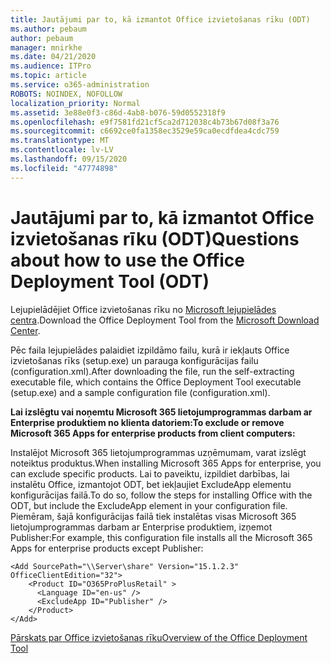 ```yaml
---
title: Jautājumi par to, kā izmantot Office izvietošanas rīku (ODT)
ms.author: pebaum
author: pebaum
manager: mnirkhe
ms.date: 04/21/2020
ms.audience: ITPro
ms.topic: article
ms.service: o365-administration
ROBOTS: NOINDEX, NOFOLLOW
localization_priority: Normal
ms.assetid: 3e88e0f3-c86d-4ab8-b076-59d0552318f9
ms.openlocfilehash: e9f7581fd21cf5ca2d712038c4b73b67d08f3a76
ms.sourcegitcommit: c6692ce0fa1358ec3529e59ca0ecdfdea4cdc759
ms.translationtype: MT
ms.contentlocale: lv-LV
ms.lasthandoff: 09/15/2020
ms.locfileid: "47774898"
---
```

# <a name="questions-about-how-to-use-the-office-deployment-tool-odt"></a><span data-ttu-id="6b723-102">Jautājumi par to, kā izmantot Office izvietošanas rīku (ODT)</span><span class="sxs-lookup"><span data-stu-id="6b723-102">Questions about how to use the Office Deployment Tool (ODT)</span></span>

<span data-ttu-id="6b723-103">Lejupielādējiet Office izvietošanas rīku no [Microsoft lejupielādes centra](https://go.microsoft.com/fwlink/p/?LinkID=626065).</span><span class="sxs-lookup"><span data-stu-id="6b723-103">Download the Office Deployment Tool from the [Microsoft Download Center](https://go.microsoft.com/fwlink/p/?LinkID=626065).</span></span>
  
<span data-ttu-id="6b723-104">Pēc faila lejupielādes palaidiet izpildāmo failu, kurā ir iekļauts Office izvietošanas rīks (setup.exe) un parauga konfigurācijas failu (configuration.xml).</span><span class="sxs-lookup"><span data-stu-id="6b723-104">After downloading the file, run the self-extracting executable file, which contains the Office Deployment Tool executable (setup.exe) and a sample configuration file (configuration.xml).</span></span>
  
 <span data-ttu-id="6b723-105">**Lai izslēgtu vai noņemtu Microsoft 365 lietojumprogrammas darbam ar Enterprise produktiem no klienta datoriem:**</span><span class="sxs-lookup"><span data-stu-id="6b723-105">**To exclude or remove Microsoft 365 Apps for enterprise products from client computers:**</span></span>
  
<span data-ttu-id="6b723-106">Instalējot Microsoft 365 lietojumprogrammas uzņēmumam, varat izslēgt noteiktus produktus.</span><span class="sxs-lookup"><span data-stu-id="6b723-106">When installing Microsoft 365 Apps for enterprise, you can exclude specific products.</span></span> <span data-ttu-id="6b723-107">Lai to paveiktu, izpildiet darbības, lai instalētu Office, izmantojot ODT, bet iekļaujiet ExcludeApp elementu konfigurācijas failā.</span><span class="sxs-lookup"><span data-stu-id="6b723-107">To do so, follow the steps for installing Office with the ODT, but include the ExcludeApp element in your configuration file.</span></span> <span data-ttu-id="6b723-108">Piemēram, šajā konfigurācijas failā tiek instalētas visas Microsoft 365 lietojumprogrammas darbam ar Enterprise produktiem, izņemot Publisher:</span><span class="sxs-lookup"><span data-stu-id="6b723-108">For example, this configuration file installs all the Microsoft 365 Apps for enterprise products except Publisher:</span></span>
  
```
<Add SourcePath="\\Server\share" Version="15.1.2.3" OfficeClientEdition="32">
    <Product ID="O365ProPlusRetail" >
      <Language ID="en-us" />
      <ExcludeApp ID="Publisher" />
    </Product>
</Add>
```

[<span data-ttu-id="6b723-109">Pārskats par Office izvietošanas rīku</span><span class="sxs-lookup"><span data-stu-id="6b723-109">Overview of the Office Deployment Tool</span></span>](https://docs.microsoft.com/deployoffice/overview-office-deployment-tool)
  

